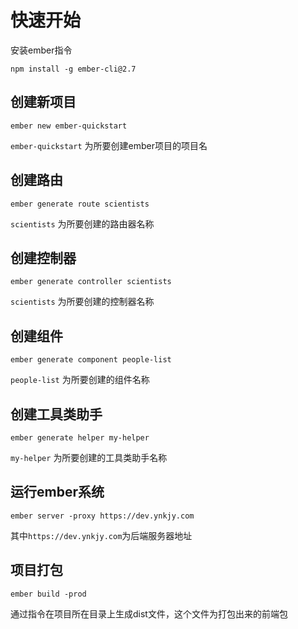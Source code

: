 # 快速开始
  安装ember指令<br>
  ~~~
  npm install -g ember-cli@2.7
  ~~~

## 创建新项目
  ~~~
  ember new ember-quickstart
  ~~~
  `ember-quickstart` 为所要创建ember项目的项目名

## 创建路由
  ~~~
  ember generate route scientists
  ~~~
  `scientists` 为所要创建的路由器名称

## 创建控制器
  ~~~
  ember generate controller scientists
  ~~~
  `scientists` 为所要创建的控制器名称

## 创建组件
  ~~~
  ember generate component people-list
  ~~~
  `people-list` 为所要创建的组件名称

## 创建工具类助手
  ~~~
  ember generate helper my-helper
  ~~~
  `my-helper` 为所要创建的工具类助手名称


## 运行ember系统
  ~~~
  ember server -proxy https://dev.ynkjy.com
  ~~~
  其中`https://dev.ynkjy.com`为后端服务器地址
## 项目打包
  ~~~
  ember build -prod
  ~~~
  通过指令在项目所在目录上生成dist文件，这个文件为打包出来的前端包